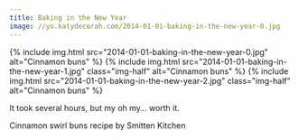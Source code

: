 ```yaml
---
title: Baking in the New Year
image: //yo.katydecorah.com/2014-01-01-baking-in-the-new-year-0.jpg
---
```


<div class="photos">
{% include img.html src="2014-01-01-baking-in-the-new-year-0.jpg" alt="Cinnamon buns" %}
{% include img.html src="2014-01-01-baking-in-the-new-year-1.jpg" class="img-half" alt="Cinnamon buns" %} {% include img.html src="2014-01-01-baking-in-the-new-year-2.jpg" class="img-half" alt="Cinnamon buns" %}
</div>

It took several hours, but my oh my&hellip; worth it.

Cinnamon swirl buns recipe by Smitten Kitchen
